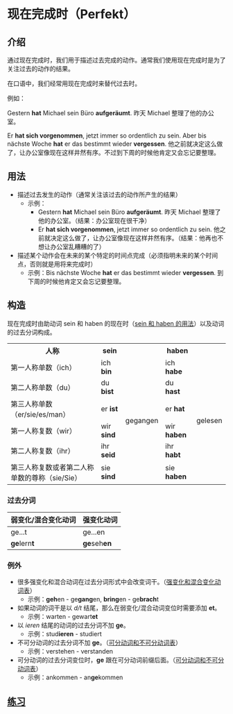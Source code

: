 # 现在完成时（Perfekt）
## 介绍
通过现在完成时，我们用于描述过去完成的动作。通常我们使用现在完成时是为了关注过去的动作的结果。

在口语中，我们经常用现在完成时来替代过去时。

例如：

Gestern **hat** Michael sein Büro **aufgeräumt**. 昨天 Michael 整理了他的办公室。

Er **hat sich vorgenommen**, jetzt immer so ordentlich zu sein. Aber bis nächste Woche **hat** er das bestimmt wieder **vergessen**. 他之前就决定这么做了，让办公室像现在这样井然有序。不过到下周的时候他肯定又会忘记要整理。

## 用法
* 描述过去发生的动作（通常关注该过去的动作所产生的结果）
	* 示例：
		* Gestern **hat** Michael sein Büro **aufgeräumt**. 昨天 Michael 整理了他的办公室。（结果：办公室现在很干净）
		* Er **hat sich vorgenommen**, jetzt immer so ordentlich zu sein. 他之前就决定这么做了，让办公室像现在这样井然有序。（结果：他再也不想让办公室乱糟糟的了）
* 描述某个动作会在未来的某个特定的时间点完成（必须指明未来的某个时间点，否则就是用将来完成时）
	* 示例：Bis nächste Woche **hat** er das bestimmt wieder **vergessen**. 到下周的时候他肯定又会忘记要整理。

## 构造
现在完成时由助动词 sein 和 haben 的现在时（[sein 和 haben 的用法](https://deutsch.lingolia.com/en/grammar/verbs/sein-haben)）以及动词的过去分词构成。

<table>
    <tr>
        <th>人称</th>
        <th>sein</th>
		<th></th>
        <th>haben</th>
		<th></th>
    </tr>
    <tr>
        <td>第一人称单数（ich）</td>
        <td>ich <strong>bin</strong></td>
        <td rowspan="6">gegangen</td>
        <td>ich <strong>habe</strong></td>
        <td rowspan="6">gelesen</td>
    </tr>
    <tr>
        <td>第二人称单数（du）</td>
        <td>du <strong>bist</strong></td>
        <td>du <strong>hast</strong></td>
    </tr>
    <tr>
        <td>第三人称单数（er/sie/es/man）</td>
        <td>er <strong>ist</strong></td>
        <td>er <strong>hat</strong></td>
    </tr>
    <tr>
        <td>第一人称复数（wir）</td>
        <td>wir <strong>sind</strong></td>
        <td>wir <strong>haben</strong></td>
    </tr>
    <tr>
        <td>第二人称复数（ihr）</td>
        <td>ihr <strong>seid</strong></td>
        <td>ihr <strong>habt</strong></td>
    </tr>
    <tr>
        <td>第三人称复数或者第二人称单数的尊称（sie/Sie）</td>
        <td>sie <strong>sind</strong></td>
        <td>sie <strong>haben</strong></td>
    </tr>
</table>

### 过去分词

|弱变化/混合变化动词   |强变化动词   |
|---|---|
|ge...t   |ge...en   |
|**ge**lern**t**   |**ge**seh**en**   |

### 例外
* 很多强变化和混合动词在过去分词形式中会改变词干。（[强变化和混合变化动词表](https://deutsch.lingolia.com/en/grammar/tenses/irregular-verbs)）
	* 示例：**geh**en - ge**gang**en, **bring**en - ge**brach**t
* 如果动词的词干是以 *d/t* 结尾，那么在弱变化/混合动词变位时需要添加 **et**。
	* 示例：warten - gewart**et**
* 以 *ieren* 结尾的动词的过去分词不加 **ge**。
	* 示例：stud**ieren** - studiert
* 不可分动词的过去分词不加 **ge**。（[可分动词和不可分动词表](https://deutsch.lingolia.com/en/grammar/verbs/separable-verbs)）
	* 示例：verstehen - verstanden
* 可分动词的过去分词变位时，**ge** 跟在可分动词前缀后面。（[可分动词和不可分动词表](https://deutsch.lingolia.com/en/grammar/verbs/separable-verbs)）
	* 示例：ankommen - an**ge**kommen

## [练习](https://deutsch.lingolia.com/en/grammar/tenses/present-perfect/exercises)
